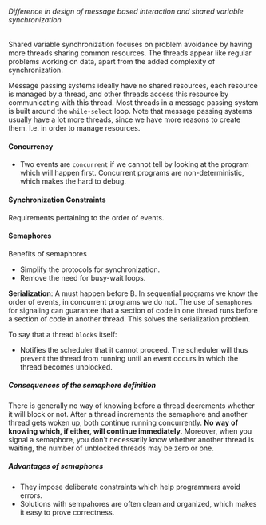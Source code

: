 ###### Difference in design of message based interaction and shared variable synchronization
Shared variable synchronization focuses on problem avoidance by having more threads sharing common resources. The threads appear like regular problems working on data, apart from the added complexity of synchronization.

Message passing systems ideally have no shared resources, each resource is managed by a thread, and other threads access this resource by communicating with this thread. Most threads in a message passing system is built around the `while-select` loop. Note that message passing systems usually have a lot more threads, since we have more reasons to create them. I.e. in order to manage resources.




#### Concurrency
* Two events are `concurrent` if we cannot tell by looking at the program which will happen first. Concurrent programs are non-deterministic, which makes the hard to debug.

#### Synchronization Constraints
Requirements pertaining to the order of events.

#### Semaphores
Benefits of semaphores
* Simplify the protocols for synchronization.
* Remove the need for busy-wait loops.

__Serialization__: A must happen before B. In sequential programs we know the order of events, in concurrent programs we do not. The use of `semaphores` for signaling can guarantee that a section of code in one thread runs before a section of code in another thread. This solves the serialization problem.

To say that a thread `blocks` itself:
* Notifies the scheduler that it cannot proceed. The scheduler will thus prevent the thread from running until an event occurs in which the thread becomes unblocked.

##### Consequences of the semaphore definition
There is generally no way of knowing before a thread decrements whether it will block or not. After a thread increments the semaphore and another thread gets woken up, both continue running concurrently. __No way of knowing which, if either, will continue immediately__. Moreover, when you signal a semaphore, you don't necessarily know whether another thread is waiting, the number of unblocked threads may be zero or one.

##### Advantages of semaphores
* They impose deliberate constraints which help programmers avoid errors.
* Solutions with sempahores are often clean and organized, which makes it easy to prove correctness.
